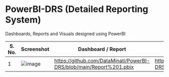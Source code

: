 # PowerBI-DRS (Detailed Reporting System)
Dashboards, Reports and Visuals designed using PowerBI 

| S. No. | Screenshot | Dashboard / Report | Data Source |
|--------|------------|--------------------|-------------|
| 1 | ![image](https://github.com/DataMinati/PowerBI-DRS/assets/64016811/05d67215-fa2e-4de1-b8b6-f9789b4dc914) | https://github.com/DataMinati/PowerBI-DRS/blob/main/Report%201.pbix | https://github.com/DataMinati/PowerBI-DRS/blob/main/Sampe%20Superstore.xlsx |
